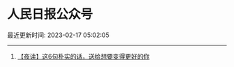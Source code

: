 # 人民日报公众号

最近更新时间: 2023-02-17 05:02:05

--- 
1. [【夜读】这6句朴实的话，送给想要变得更好的你](https://mp.weixin.qq.com/s/E87AfIkXZz4xheAoxU4Saw) 
